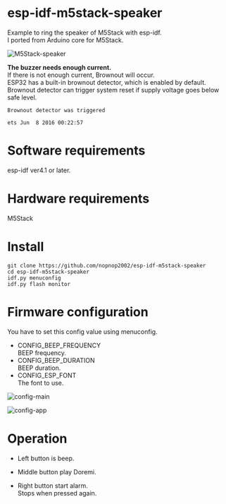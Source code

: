 # esp-idf-m5stack-speaker
Example to ring the speaker of M5Stack with esp-idf.   
I ported from Arduino core for M5Stack.   

![M5Stack-speaker](https://user-images.githubusercontent.com/6020549/101963744-cd0b8080-3c52-11eb-891b-2c35d0237af5.JPG)


__The buzzer needs enough current.__   
If there is not enough current, Brownout will occur.   
ESP32 has a built-in brownout detector, which is enabled by default.    
Brownout detector can trigger system reset if supply voltage goes below safe level.    


```
Brownout detector was triggered

ets Jun  8 2016 00:22:57
```


# Software requirements
esp-idf ver4.1 or later.   

# Hardware requirements
M5Stack

# Install
```
git clone https://github.com/nopnop2002/esp-idf-m5stack-speaker
cd esp-idf-m5stack-speaker
idf.py menuconfig
idf.py flash monitor
```

# Firmware configuration
You have to set this config value using menuconfig.   

- CONFIG_BEEP_FREQUENCY   
 BEEP frequency.
- CONFIG_BEEP_DURATION   
 BEEP duration.
- CONFIG_ESP_FONT   
 The font to use.

![config-main](https://user-images.githubusercontent.com/6020549/101963344-d34d2d00-3c51-11eb-95f7-c9b30b03cd25.jpg)

![config-app](https://user-images.githubusercontent.com/6020549/101963350-d6481d80-3c51-11eb-8fd6-c1d7c15644fc.jpg)


# Operation
- Left button is beep.   

- Middle button play Doremi.   

- Right button start alarm.   
 Stops when pressed again.   


